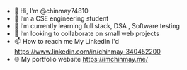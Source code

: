 - 👋 Hi, I’m @chinmay74810
- 👀 I’m a CSE engineering student
- 🌱 I’m currently learning full stack, DSA , Software testing
- 💞️ I’m looking to collaborate on small web projects 
- 📫 How to reach me My LinkedIn I'd https://www.linkedin.com/in/chinmay-340452200
- 🌐 My portfolio website https://imchinmay.me/
<!---
chinmay74810/chinmay74810 is a ✨ special ✨ repository because its `README.md` (this file) appears on your GitHub profile.
You can click the Preview link to take a look at your changes.
--->
